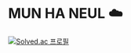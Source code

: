 # MUN HA NEUL ☁️

[![Solved.ac
프로필](http://mazassumnida.wtf/api/generate_badge?boj={handle})](https://solved.ac/{handle})

<!--
**moonaneul/moonaneul** is a ✨ _special_ ✨ repository because its `README.md` (this file) appears on your GitHub profile.

Here are some ideas to get you started:

- 🔭 I’m currently working on ...
- 🌱 I’m currently learning ...
- 👯 I’m looking to collaborate on ...
- 🤔 I’m looking for help with ...
- 💬 Ask me about ...
- 📫 How to reach me: ...
- 😄 Pronouns: ...
- ⚡ Fun fact: ...
-->
